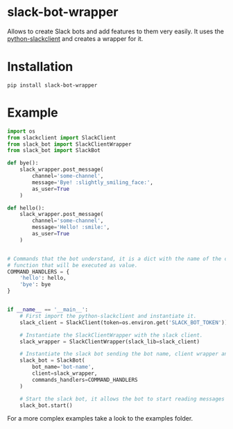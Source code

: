 # slack-bot-wrapper

Allows to create Slack bots and add features to them very easily.
It uses the [python-slackclient](https://github.com/slackapi/python-slackclient) and creates a wrapper for it.

# Installation
` pip install slack-bot-wrapper `


# Example

```python
import os
from slackclient import SlackClient
from slack_bot import SlackClientWrapper
from slack_bot import SlackBot

def bye():
    slack_wrapper.post_message(
        channel='some-channel',
        message='Bye! :slightly_smiling_face:',
        as_user=True
    )

def hello():
    slack_wrapper.post_message(
        channel='some-channel',
        message='Hello! :smile:',
        as_user=True
    )


# Commands that the bot understand, it is a dict with the name of the command as key and the 
# function that will be executed as value.
COMMAND_HANDLERS = {
    'hello': hello,
    'bye': bye
}


if __name__ == '__main__':
    # First import the python-slackclient and instantiate it.
    slack_client = SlackClient(token=os.environ.get('SLACK_BOT_TOKEN'))

    # Instantiate the SlackClientWrapper with the slack client.
    slack_wrapper = SlackClientWrapper(slack_lib=slack_client)

    # Instantiate the slack bot sending the bot name, client wrapper and the commands
    slack_bot = SlackBot(
        bot_name='bot-name',
        client=slack_wrapper,
        commands_handlers=COMMAND_HANDLERS
    )

    # Start the slack bot, it allows the bot to start reading messages and interact with the users
    slack_bot.start()
```

For a more complex examples take a look to the examples folder.
